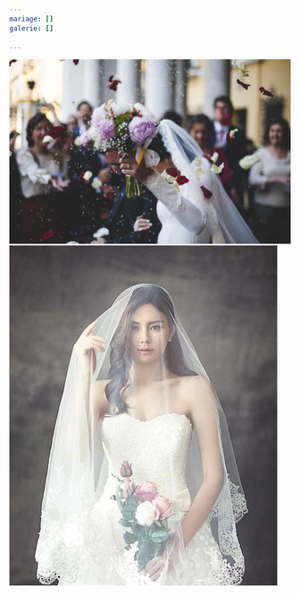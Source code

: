 ```yaml
---
mariage: []
galerie: []

---
```

![](src/img/mariage/wedding-g64a89dde0_1920.jpg)![](src/img/mariage/wedding-dress-1486260_960_720.jpg)